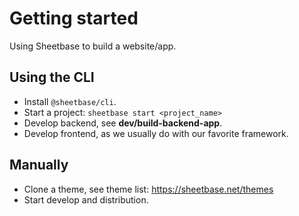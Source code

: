 # Getting started

Using Sheetbase to build a website/app.

## Using the CLI

- Install `@sheetbase/cli`.
- Start a project: `sheetbase start <project_name>`
- Develop backend, see **dev/build-backend-app**.
- Develop frontend, as we usually do with our favorite framework.

## Manually

- Clone a theme, see theme list: https://sheetbase.net/themes
- Start develop and distribution.